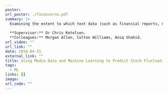 ```yaml
---
poster: 
url_poster: ./financernn.pdf
summary: |+
  Examining the extent to which text data (such as financial reports, news articles, and search mentions) can predict the closing stock price of given companies. Text data was analysed using topic modeling to extract relevant features and recurrent neural networks to model time-dependence in the data sets.
  
  **Supervisor:** Dr Chris Ketelsen.
  **Colleagues:** Morgan Allen, Colton Williams, Aniq Shahid.
url_video: ""
url_link: ""
date: 2018-04-31
external_link: ""
title: Using Media Data and Machine Learning to Predict Stock Fluctuations
tags:
  - ML
links: []
image: 
url_code: ""
---
```


